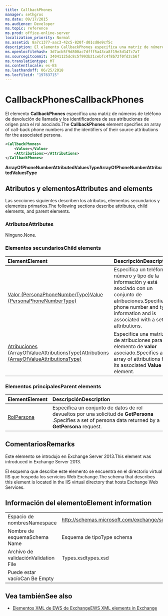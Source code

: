 ```yaml
---
title: CallbackPhones
manager: sethgros
ms.date: 09/17/2015
ms.audience: Developer
ms.topic: reference
ms.prod: office-online-server
localization_priority: Normal
ms.assetid: 8a7c1377-aac3-42c5-820f-d01cd8e9cf5c
description: El elemento CallbackPhones especifica una matriz de números de teléfono de devolución de llamada y los identificadores de sus atribuciones de origen para el rol asociado.
ms.openlocfilehash: 3d7acb5f9d800ac7dfff5a43ca8f19e3d147c7a7
ms.sourcegitcommit: 34041125dc8c5f993b21cebfc4f8b72f0fd2cb6f
ms.translationtype: MT
ms.contentlocale: es-ES
ms.lasthandoff: 06/25/2018
ms.locfileid: "19763715"
---
```

# <a name="callbackphones"></a><span data-ttu-id="49ec6-103">CallbackPhones</span><span class="sxs-lookup"><span data-stu-id="49ec6-103">CallbackPhones</span></span>

<span data-ttu-id="49ec6-104">El elemento **CallbackPhones** especifica una matriz de números de teléfono de devolución de llamada y los identificadores de sus atribuciones de origen para el rol asociado.</span><span class="sxs-lookup"><span data-stu-id="49ec6-104">The **CallbackPhones** element specifies an array of call-back phone numbers and the identifiers of their source attributions for the associated persona.</span></span> 
  
```XML
<CallbackPhones>
    <Value></Value>
    <Attributions></Attributions>
</CallbackPhones>
```

 <span data-ttu-id="49ec6-105">**ArrayOfPhoneNumberAttributedValuesType**</span><span class="sxs-lookup"><span data-stu-id="49ec6-105">**ArrayOfPhoneNumberAttributedValuesType**</span></span>
## <a name="attributes-and-elements"></a><span data-ttu-id="49ec6-106">Atributos y elementos</span><span class="sxs-lookup"><span data-stu-id="49ec6-106">Attributes and elements</span></span>

<span data-ttu-id="49ec6-107">Las secciones siguientes describen los atributos, elementos secundarios y elementos primarios.</span><span class="sxs-lookup"><span data-stu-id="49ec6-107">The following sections describe attributes, child elements, and parent elements.</span></span>
  
### <a name="attributes"></a><span data-ttu-id="49ec6-108">Atributos</span><span class="sxs-lookup"><span data-stu-id="49ec6-108">Attributes</span></span>

<span data-ttu-id="49ec6-109">Ninguno.</span><span class="sxs-lookup"><span data-stu-id="49ec6-109">None.</span></span>
  
### <a name="child-elements"></a><span data-ttu-id="49ec6-110">Elementos secundarios</span><span class="sxs-lookup"><span data-stu-id="49ec6-110">Child elements</span></span>

|<span data-ttu-id="49ec6-111">**Element**</span><span class="sxs-lookup"><span data-stu-id="49ec6-111">**Element**</span></span>|<span data-ttu-id="49ec6-112">**Descripción**</span><span class="sxs-lookup"><span data-stu-id="49ec6-112">**Description**</span></span>|
|:-----|:-----|
|[<span data-ttu-id="49ec6-113">Valor (PersonaPhoneNumberType)</span><span class="sxs-lookup"><span data-stu-id="49ec6-113">Value (PersonaPhoneNumberType)</span></span>](value-personaphonenumbertype.md) <br/> |<span data-ttu-id="49ec6-114">Especifica un teléfono número y tipo de la información y está asociado con un conjunto de atribuciones.</span><span class="sxs-lookup"><span data-stu-id="49ec6-114">Specifies a phone number and type information and is associated with a set of attributions.</span></span>  <br/> |
|[<span data-ttu-id="49ec6-115">Atribuciones (ArrayOfValueAttributionsType)</span><span class="sxs-lookup"><span data-stu-id="49ec6-115">Attributions (ArrayOfValueAttributionsType)</span></span>](attributions-arrayofvalueattributionstype.md) <br/> |<span data-ttu-id="49ec6-116">Especifica una matriz de atribuciones para su elemento de **valor** asociado.</span><span class="sxs-lookup"><span data-stu-id="49ec6-116">Specifies an array of attributions for its associated **Value** element.</span></span>  <br/> |
   
### <a name="parent-elements"></a><span data-ttu-id="49ec6-117">Elementos principales</span><span class="sxs-lookup"><span data-stu-id="49ec6-117">Parent elements</span></span>

|<span data-ttu-id="49ec6-118">**Element**</span><span class="sxs-lookup"><span data-stu-id="49ec6-118">**Element**</span></span>|<span data-ttu-id="49ec6-119">**Descripción**</span><span class="sxs-lookup"><span data-stu-id="49ec6-119">**Description**</span></span>|
|:-----|:-----|
|[<span data-ttu-id="49ec6-120">Rol</span><span class="sxs-lookup"><span data-stu-id="49ec6-120">Persona</span></span>](persona.md) <br/> |<span data-ttu-id="49ec6-121">Especifica un conjunto de datos de rol devueltos por una solicitud de **GetPersona** .</span><span class="sxs-lookup"><span data-stu-id="49ec6-121">Specifies a set of persona data returned by a **GetPersona** request.</span></span>  <br/> |
   
## <a name="remarks"></a><span data-ttu-id="49ec6-122">Comentarios</span><span class="sxs-lookup"><span data-stu-id="49ec6-122">Remarks</span></span>

<span data-ttu-id="49ec6-123">Este elemento se introdujo en Exchange Server 2013.</span><span class="sxs-lookup"><span data-stu-id="49ec6-123">This element was introduced in Exchange Server 2013.</span></span>
  
<span data-ttu-id="49ec6-124">El esquema que describe este elemento se encuentra en el directorio virtual IIS que hospeda los servicios Web Exchange.</span><span class="sxs-lookup"><span data-stu-id="49ec6-124">The schema that describes this element is located in the IIS virtual directory that hosts Exchange Web Services.</span></span>
  
## <a name="element-information"></a><span data-ttu-id="49ec6-125">Información del elemento</span><span class="sxs-lookup"><span data-stu-id="49ec6-125">Element information</span></span>

|||
|:-----|:-----|
|<span data-ttu-id="49ec6-126">Espacio de nombres</span><span class="sxs-lookup"><span data-stu-id="49ec6-126">Namespace</span></span>  <br/> |http://schemas.microsoft.com/exchange/services/2006/types  <br/> |
|<span data-ttu-id="49ec6-127">Nombre de esquema</span><span class="sxs-lookup"><span data-stu-id="49ec6-127">Schema Name</span></span>  <br/> |<span data-ttu-id="49ec6-128">Esquema de tipo</span><span class="sxs-lookup"><span data-stu-id="49ec6-128">Type schema</span></span>  <br/> |
|<span data-ttu-id="49ec6-129">Archivo de validación</span><span class="sxs-lookup"><span data-stu-id="49ec6-129">Validation File</span></span>  <br/> |<span data-ttu-id="49ec6-130">Types.xsd</span><span class="sxs-lookup"><span data-stu-id="49ec6-130">types.xsd</span></span>  <br/> |
|<span data-ttu-id="49ec6-131">Puede estar vacío</span><span class="sxs-lookup"><span data-stu-id="49ec6-131">Can Be Empty</span></span>  <br/> ||
   
## <a name="see-also"></a><span data-ttu-id="49ec6-132">Vea también</span><span class="sxs-lookup"><span data-stu-id="49ec6-132">See also</span></span>



- [<span data-ttu-id="49ec6-133">Elementos XML de EWS de Exchange</span><span class="sxs-lookup"><span data-stu-id="49ec6-133">EWS XML elements in Exchange</span></span>](ews-xml-elements-in-exchange.md)

